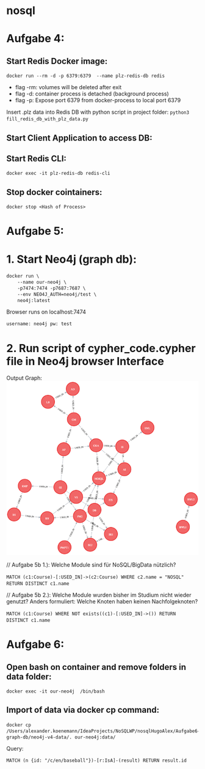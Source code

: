 # nosql

# Aufgabe 4:
## Start Redis Docker image:
    docker run --rm -d -p 6379:6379  --name plz-redis-db redis
- flag -rm: volumes will be deleted after exit 
- flag -d: container process is detached (background process)
- flag -p: Expose port 6379 from docker-process to local port 6379


 Insert .plz data into Redis DB with python script in project folder:
    ``
    python3 fill_redis_db_with_plz_data.py
    ``

## Start Client Application to access DB:

## Start Redis CLI:
    docker exec -it plz-redis-db redis-cli

## Stop docker cointainers:
    docker stop <Hash of Process>

# Aufgabe 5:
# 1. Start Neo4j (graph db):

```
docker run \
    --name our-neo4j \
    -p7474:7474 -p7687:7687 \
    --env NEO4J_AUTH=neo4j/test \
    neo4j:latest
```

Browser runs on localhost:7474

```
username: neo4j pw: test
```

# 2. Run script of cypher_code.cypher file in Neo4j browser Interface
Output Graph:
![](Aufgabe5-graph-db/ModulesGraphOutput.png)

// Aufgabe 5b 1.): Welche Module sind für NoSQL/BigData nützlich?

`MATCH (c1:Course)-[:USED_IN]->(c2:Course) WHERE c2.name = "NOSQL" RETURN DISTINCT c1.name`

// Aufgabe 5b 2.): Welche Module wurden bisher im Studium nicht wieder genutzt? 
Anders formuliert: Welche Knoten haben keinen Nachfolgeknoten?

`MATCH (c1:Course) WHERE NOT exists((c1)-[:USED_IN]->()) RETURN DISTINCT c1.name`

# Aufgabe 6:
## Open bash on container and remove folders in data folder:
```
docker exec -it our-neo4j  /bin/bash
```
## Import of data via docker cp command:
```
docker cp /Users/alexander.koenemann/IdeaProjects/NoSQLWP/nosqlHugoAlex/Aufgabe6-graph-db/neo4j-v4-data/. our-neo4j:data/
```

Query:
```
MATCH (n {id: "/c/en/baseball"})-[r:IsA]-(result) RETURN result.id
````